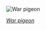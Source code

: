 
![War pigeon](https://upload.wikimedia.org/wikipedia/commons/thumb/4/4a/Abfertigen_einer_Meldung_durch_Brieftauben_-_CH-BAR_-_3240471_-_restoration.jpg/450px-Abfertigen_einer_Meldung_durch_Brieftauben_-_CH-BAR_-_3240471_-_restoration.jpg)

*[War pigeon](https://wikipedia.org/wiki/File:Abfertigen_einer_Meldung_durch_Brieftauben_-_CH-BAR_-_3240471_-_restoration.jpg)*
